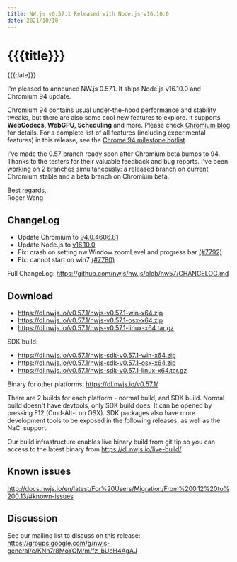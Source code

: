 ```yaml
---
title: NW.js v0.57.1 Released with Node.js v16.10.0
date: 2021/10/10
---
```

# {{{title}}}
{{{date}}}

I'm pleased to announce NW.js 0.57.1. It ships Node.js v16.10.0 and Chromium 94 update.

Chromium 94 contains usual under-the-hood performance and stability tweaks, but there are also some cool new features to explore. It supports **WebCodecs, WebGPU, Scheduling** and more. Please check [Chromium blog](https://blog.chromium.org/2021/08/chrome-94-beta-webcodecs-webgpu.html) for details. For a complete list of all features (including experimental features) in this release, see the [Chrome 94 milestone hotlist](https://www.chromestatus.com/features#milestone=94).

I've made the 0.57 branch ready soon after Chromium beta bumps to 94. Thanks to the testers for their valuable feedback and bug reports. I've been working on 2 branches simultaneously: a released branch on current Chromium stable and a beta branch on Chromium beta.

Best regards,  
Roger Wang

## ChangeLog

- Update Chromium to [94.0.4606.81](https://chromereleases.googleblog.com/2021/10/stable-channel-update-for-desktop.html)
- Update Node.js to [v16.10.0](https://nodejs.org/en/blog/release/v16.10.0/)
- Fix: crash on setting nw.Window.zoomLevel and progress bar [(#7792)](https://github.com/nwjs/nw.js/issues/7792)
- Fix: cannot start on win7 [(#7780)](https://github.com/nwjs/nw.js/issues/7780)

Full ChangeLog: https://github.com/nwjs/nw.js/blob/nw57/CHANGELOG.md

## Download 

* https://dl.nwjs.io/v0.57.1/nwjs-v0.57.1-win-x64.zip 
* https://dl.nwjs.io/v0.57.1/nwjs-v0.57.1-osx-x64.zip 
* https://dl.nwjs.io/v0.57.1/nwjs-v0.57.1-linux-x64.tar.gz 

SDK build: 
* https://dl.nwjs.io/v0.57.1/nwjs-sdk-v0.57.1-win-x64.zip 
* https://dl.nwjs.io/v0.57.1/nwjs-sdk-v0.57.1-osx-x64.zip 
* https://dl.nwjs.io/v0.57.1/nwjs-sdk-v0.57.1-linux-x64.tar.gz 

Binary for other platforms: https://dl.nwjs.io/v0.57.1/ 

There are 2 builds for each platform - normal build, and SDK build. Normal build doesn't have devtools, only SDK build does. lt can be opened by pressing F12 (Cmd-Alt-I on OSX). SDK packages also have more development tools to be exposed in the following releases, as well as the NaCl support.

Our build infrastructure enables live binary build from git tip so you can access to the latest binary from https://dl.nwjs.io/live-build/ 

## Known issues 

http://docs.nwjs.io/en/latest/For%20Users/Migration/From%200.12%20to%200.13/#known-issues

## Discussion

See our mailing list to discuss on this release: https://groups.google.com/g/nwjs-general/c/KNh7r8MoYGM/m/fz_bUcH4AgAJ
